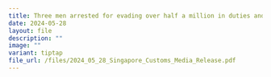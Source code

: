 ```yaml
---
title: Three men arrested for evading over half a million in duties and taxes
date: 2024-05-28
layout: file
description: ""
image: ""
variant: tiptap
file_url: /files/2024_05_28_Singapore_Customs_Media_Release.pdf
---
```

